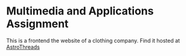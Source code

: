# Multimedia and Applications Assignment

This is a frontend the website of a clothing company. Find it hosted at [AstroThreads](https://ayush-ks.github.io/AstroThreads/)